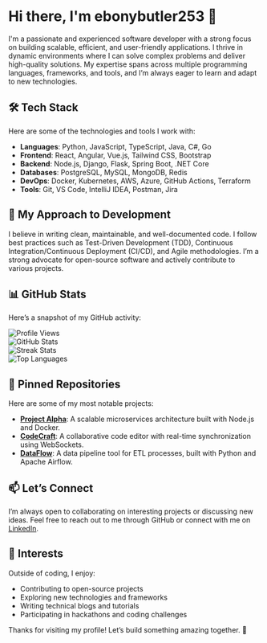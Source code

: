 # Hi there, I'm ebonybutler253 👋  

I'm a passionate and experienced software developer with a strong focus on building scalable, efficient, and user-friendly applications. I thrive in dynamic environments where I can solve complex problems and deliver high-quality solutions. My expertise spans across multiple programming languages, frameworks, and tools, and I’m always eager to learn and adapt to new technologies.  

## 🛠️ Tech Stack  
Here are some of the technologies and tools I work with:  
- **Languages**: Python, JavaScript, TypeScript, Java, C#, Go  
- **Frontend**: React, Angular, Vue.js, Tailwind CSS, Bootstrap  
- **Backend**: Node.js, Django, Flask, Spring Boot, .NET Core  
- **Databases**: PostgreSQL, MySQL, MongoDB, Redis  
- **DevOps**: Docker, Kubernetes, AWS, Azure, GitHub Actions, Terraform  
- **Tools**: Git, VS Code, IntelliJ IDEA, Postman, Jira  

## 🚀 My Approach to Development  
I believe in writing clean, maintainable, and well-documented code. I follow best practices such as Test-Driven Development (TDD), Continuous Integration/Continuous Deployment (CI/CD), and Agile methodologies. I’m a strong advocate for open-source software and actively contribute to various projects.  

## 📊 GitHub Stats  
Here’s a snapshot of my GitHub activity:  

![Profile Views](https://komarev.com/ghpvc/?username=ebonybutler253&color=blue&style=flat)  
![GitHub Stats](https://github-readme-stats.vercel.app/api?username=ebonybutler253&show_icons=true&theme=radical)  
![Streak Stats](https://github-readme-streak-stats.herokuapp.com/?user=ebonybutler253&theme=radical)  
![Top Languages](https://github-readme-stats.vercel.app/api/top-langs/?username=ebonybutler253&layout=compact&theme=radical)  

## 🌟 Pinned Repositories  
Here are some of my most notable projects:  
- **[Project Alpha](https://github.com/ebonybutler253/project-alpha)**: A scalable microservices architecture built with Node.js and Docker.  
- **[CodeCraft](https://github.com/ebonybutler253/codecraft)**: A collaborative code editor with real-time synchronization using WebSockets.  
- **[DataFlow](https://github.com/ebonybutler253/dataflow)**: A data pipeline tool for ETL processes, built with Python and Apache Airflow.  

## 📫 Let’s Connect  
I’m always open to collaborating on interesting projects or discussing new ideas. Feel free to reach out to me through GitHub or connect with me on [LinkedIn](https://www.linkedin.com/in/ebonybutler253).  

## 🎯 Interests  
Outside of coding, I enjoy:  
- Contributing to open-source projects  
- Exploring new technologies and frameworks  
- Writing technical blogs and tutorials  
- Participating in hackathons and coding challenges  

Thanks for visiting my profile! Let’s build something amazing together. 🚀
